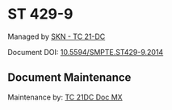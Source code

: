 # ST 429-9

Managed by [SKN - TC 21-DC](https://teams.microsoft.com/l/team/19%3a93ba666aeaf245e6a6fd8838266a31c8%40thread.tacv2/conversations?groupId=45429333-33fc-40f2-a73b-190245416b1a&tenantId=c6051a58-269b-4f08-835f-eedebf4596b3)

Document DOI: [10.5594/SMPTE.ST429-9.2014](https://doi.org/10.5594/SMPTE.ST429-9.2014)

## Document Maintenance
Maintenance by: [TC 21DC Doc MX](https://teams.microsoft.com/l/team/19%3ac3ff6a01de044d65b533856f97106ccb%40thread.tacv2/conversations?groupId=3e990441-c8ba-4b93-8a37-825355479680&tenantId=c6051a58-269b-4f08-835f-eedebf4596b3)


